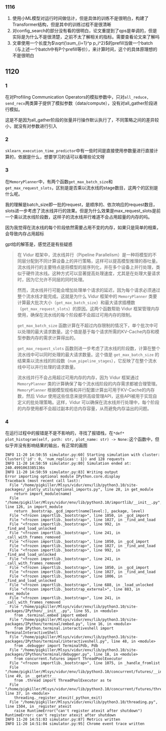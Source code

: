 ### 1116

1. 使用小ML模型对运行时间做估计，但是具体的训练不是很明白，构建了Transformer结构，但是其中的训练过程不是很清晰
2. 对config_search的部分没有看的很明白，论文重提到了qps是单调的，但是实际是为什么不是很清楚，之前不太了解相关的指标。需要查看论文来了解吗
3. 文章使用一个长度为$\sqrt{\sum_{i=1}^p p_i^2}$的prefill当做一个batch（与上述一个batch中有P个prefill等价），来计算时间，这个的具体原理想的不是很明白

## 1120

### 1

在对Profiling Communication Operators的模拟参数中，只对`all_reduce, send_recv`两类算子提供了模拟参数（data/compute），没有对all_gather阶段进行模拟。

这是不是因为all_gather阶段的张量并行操作默认执行了，不同策略之间的差异较小，就没有对参数进行引入

### 2

`sklearn_execution_time_predictor`中有一些时间是直接使用参数量进行直接计算的，依据是什么，想要学习的话可以看哪些论文呀

### 3

在`MemoryPlanner`中，有两个函数`get_max_batch_size`和`get_max_request_slots`，区别是是否乘以流水线的stage数目，这两个的区别是什么呢。

我的理解是batch_size即一批的request，是顺序的、依次响应的request数目，slots进一步考虑了流水线并行的效果。但是为什么效果是max_request_slots是前一个乘以流水线阶段数，这样子的流水线并行难道不会占用超量的内存的吗。

因为我觉得在流水线的每个阶段依然需要占用不变的内存，如果只是简单的相乘，会导致内存占用超标

gpt给的解答是，感觉还是有些疑惑

> 在 Vidur 框架中，流水线并行（Pipeline Parallelism）是一种将模型的不同层分配到不同计算设备上的并行策略，这样可以提高模型推理的吞吐量。流水线并行的主要特点是将模型的层序列化，并在多个设备上并行处理，类似于硬件流水线。这种方式可以显著提高处理速度，尤其是在处理大量请求时，因为它允许不同层的同时处理。
>
> 然而，流水线并行可能会增加处理单个请求的延迟，因为每个请求必须通过整个流水线才能完成。这就是为什么 Vidur 框架中的 `MemoryPlanner` 类要计算最大批次大小（`get_max_batch_size`）和最大请求插槽数（`get_max_request_slots`）的原因。这两个函数帮助 Vidur 框架管理内存使用，确保在流水线的每个阶段都不会超过可用内存的限制。
>
> `get_max_batch_size` 函数计算在不超过内存限制的情况下，单个批次中可以处理的最大请求数量。这个值是基于每个请求所需的KV-Cache内存和模型参数内存的需求计算得出的。
>
> `get_max_request_slots` 函数则进一步考虑了流水线的阶段数，计算在整个流水线中可以同时处理的最大请求数量。这个值是 `get_max_batch_size` 的结果乘以流水线的阶段数（`num_pipeline_stages`），它反映了在整个流水线中可以并行处理的请求数量。
>
> 流水线并行不会占用超过可用内存的内存，因为 Vidur 框架通过 `MemoryPlanner` 类的计算确保了每个流水线阶段的内存需求都被合理管理。`MemoryPlanner` 根据模型规格和并行配置计算出可用于KV-Cache的内存数，然后 Vidur 使用这些信息来提供高级管理API，这些API被用于实现自定义的批处理策略。这样，Vidur 可以确保在流水线并行处理中，每个阶段的内存使用都不会超过副本的总内存容量，从而避免内存溢出的问题。

### 4

在运行过程中的报错是不是不影响的，寻找了报错栈，在`*def* plot_histogram(self, path: str, plot_name: str) -> None:`这个函数中，但似乎并没有影响结果的输出，有正常的画图

```(空)
INFO 11-20 14:50:55 simulator.py:60] Starting simulation with cluster: Cluster({'id': 0, 'num_replicas': 1}) and 128 requests
INFO 11-20 14:50:59 simulator.py:80] Simulation ended at: 240.4991063385136s
INFO 11-20 14:50:59 simulator.py:83] Writing output
Error importing optional module IPython.core.display
Traceback (most recent call last):
  File "/home/pigkiller/Mlsys/vidur/env/lib/python3.10/site-packages/_plotly_utils/optional_imports.py", line 28, in get_module
    return import_module(name)
  File "/home/pigkiller/Mlsys/vidur/env/lib/python3.10/importlib/__init__.py", line 126, in import_module
    return _bootstrap._gcd_import(name[level:], package, level)
  File "<frozen importlib._bootstrap>", line 1050, in _gcd_import
  File "<frozen importlib._bootstrap>", line 1027, in _find_and_load
  File "<frozen importlib._bootstrap>", line 992, in _find_and_load_unlocked
  File "<frozen importlib._bootstrap>", line 241, in _call_with_frames_removed
  File "<frozen importlib._bootstrap>", line 1050, in _gcd_import
  File "<frozen importlib._bootstrap>", line 1027, in _find_and_load
  File "<frozen importlib._bootstrap>", line 992, in _find_and_load_unlocked
  File "<frozen importlib._bootstrap>", line 241, in _call_with_frames_removed
  File "<frozen importlib._bootstrap>", line 1050, in _gcd_import
  File "<frozen importlib._bootstrap>", line 1027, in _find_and_load
  File "<frozen importlib._bootstrap>", line 1006, in _find_and_load_unlocked
  File "<frozen importlib._bootstrap>", line 688, in _load_unlocked
  File "<frozen importlib._bootstrap_external>", line 883, in exec_module
  File "<frozen importlib._bootstrap>", line 241, in _call_with_frames_removed
  File "/home/pigkiller/Mlsys/vidur/env/lib/python3.10/site-packages/IPython/__init__.py", line 55, in <module>
    from .terminal.embed import embed
  File "/home/pigkiller/Mlsys/vidur/env/lib/python3.10/site-packages/IPython/terminal/embed.py", line 16, in <module>
    from IPython.terminal.interactiveshell import TerminalInteractiveShell
  File "/home/pigkiller/Mlsys/vidur/env/lib/python3.10/site-packages/IPython/terminal/interactiveshell.py", line 48, in <module>
    from .debugger import TerminalPdb, Pdb
  File "/home/pigkiller/Mlsys/vidur/env/lib/python3.10/site-packages/IPython/terminal/debugger.py", line 18, in <module>
    from concurrent.futures import ThreadPoolExecutor
  File "<frozen importlib._bootstrap>", line 1075, in _handle_fromlist
  File "/home/pigkiller/Mlsys/vidur/env/lib/python3.10/concurrent/futures/__init__.py", line 49, in __getattr__
    from .thread import ThreadPoolExecutor as te
  File "/home/pigkiller/Mlsys/vidur/env/lib/python3.10/concurrent/futures/thread.py", line 37, in <module>
    threading._register_atexit(_python_exit)
  File "/home/pigkiller/Mlsys/vidur/env/lib/python3.10/threading.py", line 1504, in _register_atexit
    raise RuntimeError("can't register atexit after shutdown")
RuntimeError: can't register atexit after shutdown
INFO 11-20 14:51:03 simulator.py:87] Metrics written
INFO 11-20 14:51:04 simulator.py:95] Chrome event trace written
```

